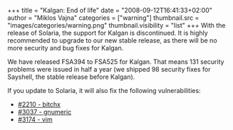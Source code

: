 +++
title = "Kalgan: End of life"
date = "2008-09-12T16:41:33+02:00"
author = "Miklos Vajna"
categories = ["warning"]
thumbnail.src = "images/categories/warning.png"
thumbnail.visibility = "list"
+++
With the release of Solaria, the support for Kalgan is discontinued. It is highly recommended to upgrade to our new stable release, as there will be no more security and bug fixes for Kalgan.  
  

 We have released FSA394 to FSA525 for Kalgan. That means 131 security problems were issued in half a year (we shipped 98 security fixes for Sayshell, the stable release before Kalgan).  

 If you update to Solaria, it will also fix the following vulnerabilities:  

* [#2210 - bitchx](http://bugs.frugalware.org/task/2210)
* [#3037 - gnumeric](http://bugs.frugalware.org/task/3037)
* [#3174 - vim](http://bugs.frugalware.org/task/3174)
